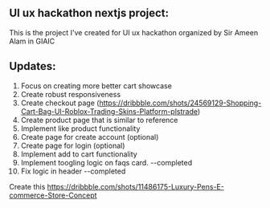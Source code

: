 ## UI ux hackathon nextjs project:

This is the project I've created for UI ux hackathon organized by Sir Ameen Alam in GIAIC


## Updates:
1. Focus on creating more better cart showcase
2. Create robust responsiveness 
3. Create checkout page (https://dribbble.com/shots/24569129-Shopping-Cart-Bag-UI-Roblox-Trading-Skins-Platform-plstrade)
4. Create product page that is similar to reference
4. Implement like product functionality
5. Create page for create account (optional)
6. Create page for login (optional)
3. Implement add to cart functionality
4. Implement toogling logic on faqs card. --completed
5. Fix logic in header --completed


Create this
https://dribbble.com/shots/11486175-Luxury-Pens-E-commerce-Store-Concept